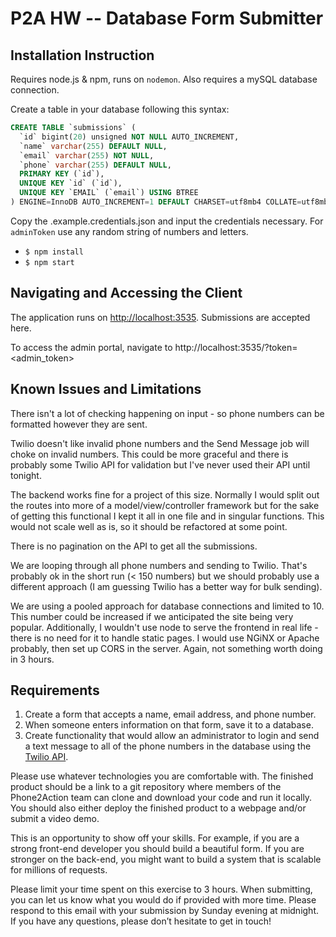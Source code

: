 # P2A HW -- Database Form Submitter

## Installation Instruction

Requires node.js & npm, runs on `nodemon`. Also requires a mySQL database connection.

Create a table in your database following this syntax: 

```sql
CREATE TABLE `submissions` (
  `id` bigint(20) unsigned NOT NULL AUTO_INCREMENT,
  `name` varchar(255) DEFAULT NULL,
  `email` varchar(255) NOT NULL,
  `phone` varchar(255) DEFAULT NULL,
  PRIMARY KEY (`id`),
  UNIQUE KEY `id` (`id`),
  UNIQUE KEY `EMAIL` (`email`) USING BTREE
) ENGINE=InnoDB AUTO_INCREMENT=1 DEFAULT CHARSET=utf8mb4 COLLATE=utf8mb4_0900_ai_ci;
```

Copy the .example.credentials.json and input the credentials necessary. For `adminToken` use any random string of numbers and letters. 

* `$ npm install`
* `$ npm start`

## Navigating and Accessing the Client

The application runs on [http://localhost:3535](http://localhost:3535). Submissions are accepted here. 

To access the admin portal, navigate to http://localhost:3535/?token=<admin_token>

## Known Issues and Limitations

There isn't a lot of checking happening on input - so phone numbers can be formatted however they are sent. 

Twilio doesn't like invalid phone numbers and the Send Message job will choke on invalid numbers. This could be more graceful and there is probably some Twilio API for validation but I've never used their API until tonight. 

The backend works fine for a project of this size. Normally I would split out the routes into more of a model/view/controller framework but for the sake of getting this functional I kept it all in one file and in singular functions. This would not scale well as is, so it should be refactored at some point. 

There is no pagination on the API to get all the submissions. 

We are looping through all phone numbers and sending to Twilio. That's probably ok in the short run (< 150 numbers) but we should probably use a different approach (I am guessing Twilio has a better way for bulk sending). 

We are using a pooled approach for database connections and limited to 10. This number could be increased if we anticipated the site being very popular. Additionally, I wouldn't use node to serve the frontend in real life - there is no need for it to handle static pages. I would use NGiNX or Apache probably, then set up CORS in the server. Again, not something worth doing in 3 hours. 

## Requirements

1. Create a form that accepts a name, email address, and phone number. 
2. When someone enters information on that form, save it to a database. 
3. Create functionality that would allow an administrator to login and send a text message to all of the phone numbers in the database using the [Twilio API](https://www.twilio.com/docs/usage/api).

Please use whatever technologies you are comfortable with. The finished product should be a link to a git repository where members of the Phone2Action team can clone and download your code and run it locally. You should also either deploy the finished product to a webpage and/or submit a video demo.

This is an opportunity to show off your skills. For example, if you are a strong front-end developer you should build a beautiful form. If you are stronger on the back-end, you might want to build a system that is scalable for millions of requests. 

Please limit your time spent on this exercise to 3 hours. When submitting, you can let us know what you would do if provided with more time. Please respond to this email with your submission by Sunday evening at midnight. If you have any questions, please don’t hesitate to get in touch! 